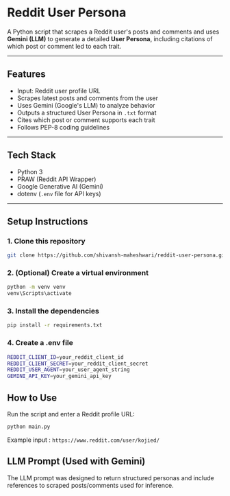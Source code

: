 # Reddit User Persona

A Python script that scrapes a Reddit user's posts and comments and uses **Gemini (LLM)** to generate a detailed **User Persona**, including citations of which post or comment led to each trait.

---

## Features

- Input: Reddit user profile URL
- Scrapes latest posts and comments from the user
- Uses Gemini (Google's LLM) to analyze behavior
- Outputs a structured User Persona in `.txt` format
- Cites which post or comment supports each trait
- Follows PEP-8 coding guidelines

---

## Tech Stack

- Python 3
- PRAW (Reddit API Wrapper)
- Google Generative AI (Gemini)
- dotenv (`.env` file for API keys)

---

## Setup Instructions

### 1. Clone this repository

```bash
git clone https://github.com/shivansh-maheshwari/reddit-user-persona.git
```

### 2. (Optional) Create a virtual environment
```bash
python -m venv venv
venv\Scripts\activate
```
### 3. Install the dependencies
```bash
pip install -r requirements.txt
```

### 4. Create a .env file
```bash
REDDIT_CLIENT_ID=your_reddit_client_id
REDDIT_CLIENT_SECRET=your_reddit_client_secret
REDDIT_USER_AGENT=your_user_agent_string
GEMINI_API_KEY=your_gemini_api_key
```

## How to Use

Run the script and enter a Reddit profile URL:
```bash
python main.py
```

Example input : `https://www.reddit.com/user/kojied/`

## LLM Prompt (Used with Gemini)
The LLM prompt was designed to return structured personas and include references to scraped posts/comments used for inference.
